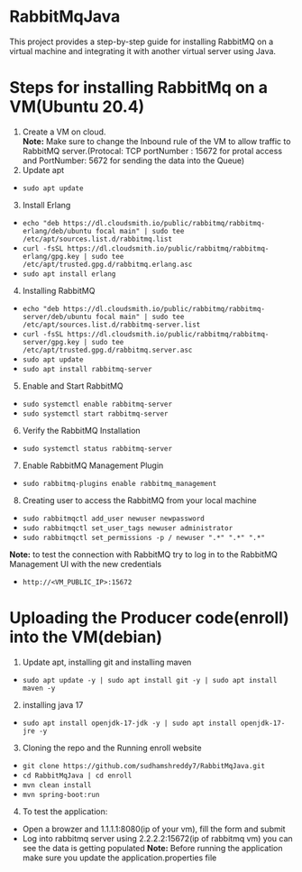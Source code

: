 # RabbitMqJava

This project provides a step-by-step guide for installing RabbitMQ on a virtual machine and integrating it with another virtual server using Java.

# Steps for installing RabbitMq on a VM(Ubuntu 20.4)
1. Create a VM on cloud.</br> 
**Note:** Make sure to change the Inbound rule of the VM to allow traffic to RabbitMQ server.(Protocal: TCP portNumber : 15672 for protal access and PortNumber: 5672 for sending the data into the Queue)
2. Update apt
- `sudo apt update`
3. Install Erlang
- `echo "deb https://dl.cloudsmith.io/public/rabbitmq/rabbitmq-erlang/deb/ubuntu focal main" | sudo tee /etc/apt/sources.list.d/rabbitmq.list` 
- `curl -fsSL https://dl.cloudsmith.io/public/rabbitmq/rabbitmq-erlang/gpg.key | sudo tee /etc/apt/trusted.gpg.d/rabbitmq.erlang.asc`
- `sudo apt install erlang`
4. Installing RabbitMQ
- `echo "deb https://dl.cloudsmith.io/public/rabbitmq/rabbitmq-server/deb/ubuntu focal main" | sudo tee /etc/apt/sources.list.d/rabbitmq-server.list`
- `curl -fsSL https://dl.cloudsmith.io/public/rabbitmq/rabbitmq-server/gpg.key | sudo tee /etc/apt/trusted.gpg.d/rabbitmq.server.asc`
- `sudo apt update`
- `sudo apt install rabbitmq-server`
5. Enable and Start RabbitMQ
- `sudo systemctl enable rabbitmq-server`
- `sudo systemctl start rabbitmq-server`
6. Verify the RabbitMQ Installation
- `sudo systemctl status rabbitmq-server`
7. Enable RabbitMQ Management Plugin
- `sudo rabbitmq-plugins enable rabbitmq_management`
8. Creating user to access the RabbitMQ from your local machine
- `sudo rabbitmqctl add_user newuser newpassword`
- `sudo rabbitmqctl set_user_tags newuser administrator`
- `sudo rabbitmqctl set_permissions -p / newuser ".*" ".*" ".*"`</br>

**Note:** to test the connection with RabbitMQ try to log in to the RabbitMQ Management UI with the new credentials
- `http://<VM_PUBLIC_IP>:15672`



# Uploading the Producer code(enroll) into the VM(debian)
1. Update apt, installing git and installing maven
- `sudo apt update -y | sudo apt install git -y | sudo apt install maven -y`
2. installing java 17
- `sudo apt install openjdk-17-jdk -y | sudo apt install openjdk-17-jre -y`
3. Cloning the repo and the Running enroll website
- `git clone https://github.com/sudhamshreddy7/RabbitMqJava.git`
- `cd RabbitMqJava | cd enroll`
- `mvn clean install`
- `mvn spring-boot:run`
4. To test the application: 
- Open a browzer and 1.1.1.1:8080(ip of your vm), fill the form and submit
- Log into rabbitmq server using 2.2.2.2:15672(ip of rabbitmq vm) you can see the data is getting populated
**Note:** Before running the application make sure you update the application.properties file



